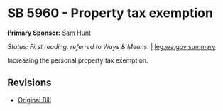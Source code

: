 # SB 5960 - Property tax exemption
**Primary Sponsor:** [Sam Hunt](/person/leg/sam.hunt.md)

*Status: First reading, referred to Ways & Means.* | [leg.wa.gov summary](https://app.leg.wa.gov/billsummary?BillNumber=5960&Year=2021)

Increasing the personal property tax exemption.

## Revisions
* [Original Bill](1/)